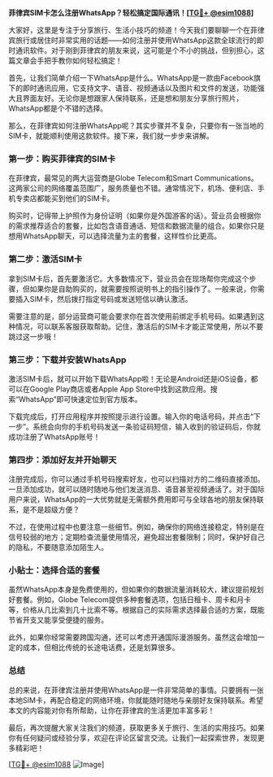 **菲律宾SIM卡怎么注册WhatsApp？轻松搞定国际通讯！[[TG💪+ @esim1088](https://t.me/s/esim1088)]**

大家好，这里是专注于分享旅行、生活小技巧的频道！今天我们要聊聊一个在菲律宾旅行或居住时非常实用的话题——如何注册并使用WhatsApp这款全球流行的即时通讯软件。对于刚到菲律宾的朋友来说，这可能是个不小的挑战，但别担心，这篇文章会手把手教你如何轻松搞定！

首先，让我们简单介绍一下WhatsApp是什么。WhatsApp是一款由Facebook旗下的即时通讯应用，它支持文字、语音、视频通话以及图片和文件的发送，功能强大且界面友好。无论你是想跟家人保持联系，还是想和朋友分享旅行照片，WhatsApp都是个不错的选择。

那么，在菲律宾如何注册WhatsApp呢？其实步骤并不复杂，只要你有一张当地的SIM卡，就能顺利使用这款软件。接下来，我们就一步步来讲解。

### 第一步：购买菲律宾的SIM卡

在菲律宾，最常见的两大运营商是Globe Telecom和Smart Communications。这两家公司的网络覆盖范围广，服务质量也不错。通常情况下，机场、便利店、手机专卖店都能买到他们的SIM卡。

购买时，记得带上护照作为身份证明（如果你是外国游客的话）。营业员会根据你的需求推荐适合的套餐，比如包含语音通话、短信和数据流量的组合。如果你只是想用WhatsApp聊天，可以选择流量为主的套餐，这样性价比更高。

### 第二步：激活SIM卡

拿到SIM卡后，首先要激活它。大多数情况下，营业员会在现场帮你完成这个步骤，但如果你是自助购买的，就需要按照说明书上的指引操作了。一般来说，你需要插入SIM卡，然后拨打指定号码或发送短信以确认激活。

需要注意的是，部分运营商可能会要求你在首次使用前绑定手机号码。如果遇到这种情况，可以联系客服获取帮助。记住，激活后的SIM卡才能正常使用，所以不要跳过这一步哦！

### 第三步：下载并安装WhatsApp

激活SIM卡后，就可以开始下载WhatsApp啦！无论是Android还是iOS设备，都可以在Google Play商店或者Apple App Store中找到这款应用。搜索“WhatsApp”即可快速定位到官方版本。

下载完成后，打开应用程序并按照提示进行设置。输入你的电话号码，并点击“下一步”。系统会向你的手机号码发送一条验证码短信，输入收到的验证码后，你就成功注册了WhatsApp账号！

### 第四步：添加好友并开始聊天

注册完成后，你可以通过手机号码搜索好友，也可以扫描对方的二维码直接添加。一旦添加成功，就可以随时随地与他们发送消息、语音甚至视频通话了。对于国际用户来说，WhatsApp的一大优势就是无需额外费用即可与全球各地的朋友保持联系，是不是超级方便？

不过，在使用过程中也要注意一些细节。例如，确保你的网络连接稳定，特别是在信号较弱的地方；定期检查流量使用情况，避免超出套餐限制；同时，保护好自己的隐私，不要随意添加陌生人。

### 小贴士：选择合适的套餐

虽然WhatsApp本身是免费使用的，但如果你的数据流量消耗较大，建议提前规划好套餐。例如，Globe Telecom提供多种套餐选项，包括日租卡、周卡和月卡等，价格从几比索到几十比索不等。根据自己的实际需求选择最合适的方案，既能节省开支又能享受便捷的服务。

此外，如果你经常需要跨国沟通，还可以考虑开通国际漫游服务。虽然这会增加一定的成本，但相比传统的长途电话费，还是划算很多。

### 总结

总的来说，在菲律宾注册并使用WhatsApp是一件非常简单的事情。只要拥有一张本地SIM卡，再配合稳定的网络环境，你就能随时随地与亲朋好友保持联系。希望本文的内容能对你有所帮助，让你在菲律宾的生活更加丰富多彩！

最后，再次提醒大家关注我们的频道，获取更多关于旅行、生活的实用技巧。如果你有任何疑问或经验分享，欢迎在评论区留言交流。让我们一起探索世界，发现更多精彩吧！

[[TG💪+ @esim1088](https://t.me/s/esim1088) ![Image](https://i.postimg.cc/4NQfJmqS/Snipaste-2025-05-13-00-14-12.png)]
